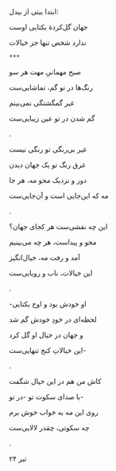 <!--
.. title: مهمانیِ مه
.. slug: mehmanie_meh
.. date: 2020-07-14 13:18:14 UTC
.. tags: غزل 
.. category: 
.. link: 
.. description: 
.. type: text
-->


ابتدا بیتی از بیدل:

جهان گل‌کردهٔ یکتایی اوست

ندارد شخص تنها جز خیالات

`***`


صبح مهمانیِ مهت هر سو

رنگ‌ها در تو گم، تماشایی‌ست

غیر گمگشتگی نمی‌بینم

گم شدن در تو عین زیبایی‌ست

.


غیر بی‌رنگی تو رنگی نیست

غرق رنگ تو یک جهان دیدن

دور و نزدیک محو مه، هر جا

مه که این‌جایی است و آن‌جایی‌ست

.


این چه نقشی‌ست هر کجای جهان؟

محو و پیداست، هر چه می‌بینیم

آمد و رفت مه، خیال‌انگیز

این خیالات، ناب و رویایی‌ست

.



-او خودش بود و اوج یکتایی

لحظه‌ای در خودِ خودش گم شد

و جهان در خیال او گل کرد

این خیالاتِ کنج تنهایی‌ست-

.


کاش من هم در این خیال شگفت

با صدای سکوت تو -در تو-

روی این مه به خواب خوش برم

چه سکوتی، چقدر لالایی‌ست

.



۲۴ تیر


